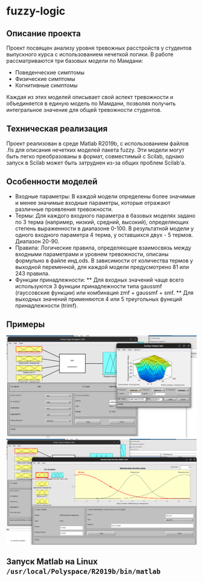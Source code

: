 # fuzzy-logic

## Описание проекта
Проект посвящен анализу уровня тревожных расстройств у студентов выпускного курса с использованием нечеткой логики. В работе рассматриваются три базовых модели по Мамдани:

- Поведенческие симптомы
- Физические симптомы
- Когнитивные симптомы
  
Каждая из этих моделей описывает свой аспект тревожности и объединяется в единую модель по Мамдани, позволяя получить интегральное значение для общей тревожности студентов.

## Техническая реализация
Проект реализован в среде Matlab R2019b, с использованием файлов .fis для описания нечетких моделей пакета fuzzy. Эти модели могут быть легко преобразованы в формат, совместимый с Scilab, однако запуск в Scilab может быть затруднен из-за общих проблем Scilab'а.

## Особенности моделей
- Входные параметры: В каждой модели определены более значимые и менее значимые входные параметры, которые отражают различные проявления тревожности.
- Термы: Для каждого входного параметра в базовых моделях задано по 3 терма (например, низкий, средний, высокий), определяющих степень выраженности в диапазоне 0-100. В результатной модели у одного входного параметра 4 терма, у оставшихся двух - 5 термов. Диапазон 20-90.
- Правила: Логические правила, определяющие взаимосвязь между входными параметрами и уровнем тревожности, описаны формульно в файле инд.ods. В зависимости от количества термов у выходной переменной, для каждой модели предусмотрено 81 или 243 правила.
- Функции принадлежности:
** Для входных значений чаще всего используются 3 функции принадлежности типа gaussmf (гауссовские функции) или комбинация zmf + gaussmf + smf.
** Для выходных значений применяются 4 или 5 треугольных функций принадлежности (trimf).

## Примеры
<img width="800px" src="https://github.com/wybin4/fuzzy-logic/blob/main/surface_example.png"/><img width="800px" src="https://github.com/wybin4/fuzzy-logic/blob/main/terms_example.png"/>

## Запуск Matlab на Linux `/usr/local/Polyspace/R2019b/bin/matlab`
